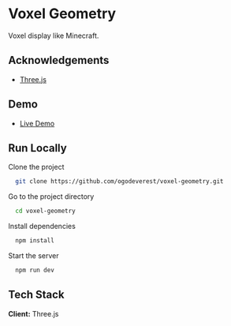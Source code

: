 
# Voxel Geometry

Voxel display like Minecraft.
## Acknowledgements

 - [Three.js](https://threejs.org/manual/#en/fundamentals)



## Demo

 - [Live Demo](https://ogodeverest.github.io/voxel-geometry/)



## Run Locally

Clone the project

```bash
  git clone https://github.com/ogodeverest/voxel-geometry.git
```

Go to the project directory

```bash
  cd voxel-geometry
```

Install dependencies

```bash
  npm install
```

Start the server

```bash
  npm run dev
```


## Tech Stack

**Client:** Three.js
